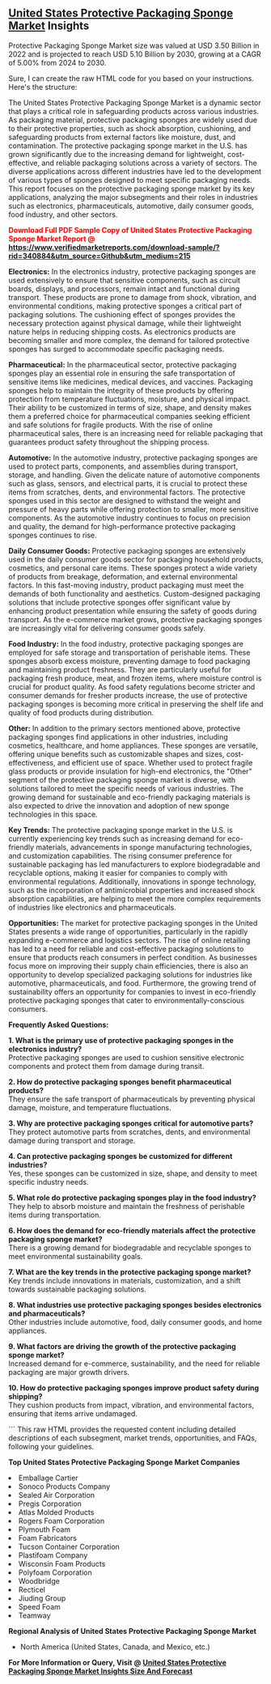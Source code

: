<h2><a href="https://www.verifiedmarketreports.com/download-sample/?rid=340884&amp;utm_source=Github&amp;utm_medium=215" target="_blank">United States Protective Packaging Sponge Market</a> Insights</h2><p>Protective Packaging Sponge Market size was valued at USD 3.50 Billion in 2022 and is projected to reach USD 5.10 Billion by 2030, growing at a CAGR of 5.00% from 2024 to 2030.</p><p>Sure, I can create the raw HTML code for you based on your instructions. Here's the structure: <p>The United States Protective Packaging Sponge Market is a dynamic sector that plays a critical role in safeguarding products across various industries. As packaging material, protective packaging sponges are widely used due to their protective properties, such as shock absorption, cushioning, and safeguarding products from external factors like moisture, dust, and contamination. The protective packaging sponge market in the U.S. has grown significantly due to the increasing demand for lightweight, cost-effective, and reliable packaging solutions across a variety of sectors. The diverse applications across different industries have led to the development of various types of sponges designed to meet specific packaging needs. This report focuses on the protective packaging sponge market by its key applications, analyzing the major subsegments and their roles in industries such as electronics, pharmaceuticals, automotive, daily consumer goods, food industry, and other sectors. <strong><p><span class=""><span style="color: #ff0000;"><strong>Download Full PDF Sample Copy of United States Protective Packaging Sponge Market Report</strong> @ </span><a href="https://www.verifiedmarketreports.com/download-sample/?rid=340884&amp;utm_source=Github&amp;utm_medium=215" target="_blank">https://www.verifiedmarketreports.com/download-sample/?rid=340884&amp;utm_source=Github&amp;utm_medium=215</a></span></p></strong></p> <p><strong>Electronics:</strong> In the electronics industry, protective packaging sponges are used extensively to ensure that sensitive components, such as circuit boards, displays, and processors, remain intact and functional during transport. These products are prone to damage from shock, vibration, and environmental conditions, making protective sponges a critical part of packaging solutions. The cushioning effect of sponges provides the necessary protection against physical damage, while their lightweight nature helps in reducing shipping costs. As electronics products are becoming smaller and more complex, the demand for tailored protective sponges has surged to accommodate specific packaging needs. <p><strong>Pharmaceutical:</strong> In the pharmaceutical sector, protective packaging sponges play an essential role in ensuring the safe transportation of sensitive items like medicines, medical devices, and vaccines. Packaging sponges help to maintain the integrity of these products by offering protection from temperature fluctuations, moisture, and physical impact. Their ability to be customized in terms of size, shape, and density makes them a preferred choice for pharmaceutical companies seeking efficient and safe solutions for fragile products. With the rise of online pharmaceutical sales, there is an increasing need for reliable packaging that guarantees product safety throughout the shipping process. <p><strong>Automotive:</strong> In the automotive industry, protective packaging sponges are used to protect parts, components, and assemblies during transport, storage, and handling. Given the delicate nature of automotive components such as glass, sensors, and electrical parts, it is crucial to protect these items from scratches, dents, and environmental factors. The protective sponges used in this sector are designed to withstand the weight and pressure of heavy parts while offering protection to smaller, more sensitive components. As the automotive industry continues to focus on precision and quality, the demand for high-performance protective packaging sponges continues to rise. <p><strong>Daily Consumer Goods:</strong> Protective packaging sponges are extensively used in the daily consumer goods sector for packaging household products, cosmetics, and personal care items. These sponges protect a wide variety of products from breakage, deformation, and external environmental factors. In this fast-moving industry, product packaging must meet the demands of both functionality and aesthetics. Custom-designed packaging solutions that include protective sponges offer significant value by enhancing product presentation while ensuring the safety of goods during transport. As the e-commerce market grows, protective packaging sponges are increasingly vital for delivering consumer goods safely. <p><strong>Food Industry:</strong> In the food industry, protective packaging sponges are employed for safe storage and transportation of perishable items. These sponges absorb excess moisture, preventing damage to food packaging and maintaining product freshness. They are particularly useful for packaging fresh produce, meat, and frozen items, where moisture control is crucial for product quality. As food safety regulations become stricter and consumer demands for fresher products increase, the use of protective packaging sponges is becoming more critical in preserving the shelf life and quality of food products during distribution. <p><strong>Other:</strong> In addition to the primary sectors mentioned above, protective packaging sponges find applications in other industries, including cosmetics, healthcare, and home appliances. These sponges are versatile, offering unique benefits such as customizable shapes and sizes, cost-effectiveness, and efficient use of space. Whether used to protect fragile glass products or provide insulation for high-end electronics, the "Other" segment of the protective packaging sponge market is diverse, with solutions tailored to meet the specific needs of various industries. The growing demand for sustainable and eco-friendly packaging materials is also expected to drive the innovation and adoption of new sponge technologies in this space. <p><strong>Key Trends:</strong> The protective packaging sponge market in the U.S. is currently experiencing key trends such as increasing demand for eco-friendly materials, advancements in sponge manufacturing technologies, and customization capabilities. The rising consumer preference for sustainable packaging has led manufacturers to explore biodegradable and recyclable options, making it easier for companies to comply with environmental regulations. Additionally, innovations in sponge technology, such as the incorporation of antimicrobial properties and increased shock absorption capabilities, are helping to meet the more complex requirements of industries like electronics and pharmaceuticals. <p><strong>Opportunities:</strong> The market for protective packaging sponges in the United States presents a wide range of opportunities, particularly in the rapidly expanding e-commerce and logistics sectors. The rise of online retailing has led to a need for reliable and cost-effective packaging solutions to ensure that products reach consumers in perfect condition. As businesses focus more on improving their supply chain efficiencies, there is also an opportunity to develop specialized packaging solutions for industries like automotive, pharmaceuticals, and food. Furthermore, the growing trend of sustainability offers an opportunity for companies to invest in eco-friendly protective packaging sponges that cater to environmentally-conscious consumers. <p><strong>Frequently Asked Questions:</strong></p> <p><strong>1. What is the primary use of protective packaging sponges in the electronics industry?</strong><br> Protective packaging sponges are used to cushion sensitive electronic components and protect them from damage during transit.</p> <p><strong>2. How do protective packaging sponges benefit pharmaceutical products?</strong><br> They ensure the safe transport of pharmaceuticals by preventing physical damage, moisture, and temperature fluctuations.</p> <p><strong>3. Why are protective packaging sponges critical for automotive parts?</strong><br> They protect automotive parts from scratches, dents, and environmental damage during transport and storage.</p> <p><strong>4. Can protective packaging sponges be customized for different industries?</strong><br> Yes, these sponges can be customized in size, shape, and density to meet specific industry needs.</p> <p><strong>5. What role do protective packaging sponges play in the food industry?</strong><br> They help to absorb moisture and maintain the freshness of perishable items during transportation.</p> <p><strong>6. How does the demand for eco-friendly materials affect the protective packaging sponge market?</strong><br> There is a growing demand for biodegradable and recyclable sponges to meet environmental sustainability goals.</p> <p><strong>7. What are the key trends in the protective packaging sponge market?</strong><br> Key trends include innovations in materials, customization, and a shift towards sustainable packaging solutions.</p> <p><strong>8. What industries use protective packaging sponges besides electronics and pharmaceuticals?</strong><br> Other industries include automotive, food, daily consumer goods, and home appliances.</p> <p><strong>9. What factors are driving the growth of the protective packaging sponge market?</strong><br> Increased demand for e-commerce, sustainability, and the need for reliable packaging are major growth drivers.</p> <p><strong>10. How do protective packaging sponges improve product safety during shipping?</strong><br> They cushion products from impact, vibration, and environmental factors, ensuring that items arrive undamaged.</p> ``` This raw HTML provides the requested content including detailed descriptions of each subsegment, market trends, opportunities, and FAQs, following your guidelines.</p><p><strong>Top United States Protective Packaging Sponge Market Companies</strong></p><div data-test-id=""><p><li>Emballage Cartier</li><li> Sonoco Products Company</li><li> Sealed Air Corporation</li><li> Pregis Corporation</li><li> Atlas Molded Products</li><li> Rogers Foam Corporation</li><li> Plymouth Foam</li><li> Foam Fabricators</li><li> Tucson Container Corporation</li><li> Plastifoam Company</li><li> Wisconsin Foam Products</li><li> Polyfoam Corporation</li><li> Woodbridge</li><li> Recticel</li><li> Jiuding Group</li><li> Speed Foam</li><li> Teamway</li></p><div><strong>Regional Analysis of&nbsp;United States Protective Packaging Sponge Market</strong></div><ul><li dir="ltr"><p dir="ltr">North America&nbsp;(United States, Canada, and Mexico, etc.)</p></li></ul><p><strong>For More Information or Query, Visit @&nbsp;</strong><strong><a href="https://www.verifiedmarketreports.com/product/protective-packaging-sponge-market/?utm_source=Github&amp;utm_medium=215" target="_blank">United States Protective Packaging Sponge Market Insights Size And Forecast</a></strong></p></div>

